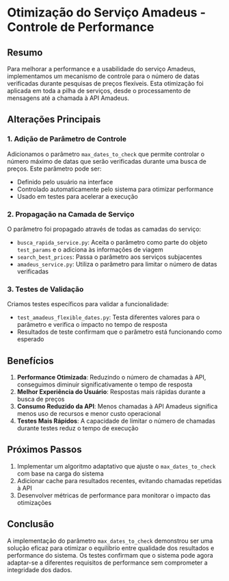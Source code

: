 # Otimização do Serviço Amadeus - Controle de Performance

## Resumo

Para melhorar a performance e a usabilidade do serviço Amadeus, implementamos um mecanismo de controle para o número de datas verificadas durante pesquisas de preços flexíveis. Esta otimização foi aplicada em toda a pilha de serviços, desde o processamento de mensagens até a chamada à API Amadeus.

## Alterações Principais

### 1. Adição de Parâmetro de Controle

Adicionamos o parâmetro `max_dates_to_check` que permite controlar o número máximo de datas que serão verificadas durante uma busca de preços. Este parâmetro pode ser:

- Definido pelo usuário na interface
- Controlado automaticamente pelo sistema para otimizar performance
- Usado em testes para acelerar a execução

### 2. Propagação na Camada de Serviço

O parâmetro foi propagado através de todas as camadas do serviço:

- `busca_rapida_service.py`: Aceita o parâmetro como parte do objeto `test_params` e o adiciona às informações de viagem
- `search_best_prices`: Passa o parâmetro aos serviços subjacentes
- `amadeus_service.py`: Utiliza o parâmetro para limitar o número de datas verificadas

### 3. Testes de Validação

Criamos testes específicos para validar a funcionalidade:

- `test_amadeus_flexible_dates.py`: Testa diferentes valores para o parâmetro e verifica o impacto no tempo de resposta
- Resultados de teste confirmam que o parâmetro está funcionando como esperado

## Benefícios

1. **Performance Otimizada**: Reduzindo o número de chamadas à API, conseguimos diminuir significativamente o tempo de resposta
2. **Melhor Experiência do Usuário**: Respostas mais rápidas durante a busca de preços
3. **Consumo Reduzido da API**: Menos chamadas à API Amadeus significa menos uso de recursos e menor custo operacional
4. **Testes Mais Rápidos**: A capacidade de limitar o número de chamadas durante testes reduz o tempo de execução

## Próximos Passos

1. Implementar um algoritmo adaptativo que ajuste o `max_dates_to_check` com base na carga do sistema
2. Adicionar cache para resultados recentes, evitando chamadas repetidas à API
3. Desenvolver métricas de performance para monitorar o impacto das otimizações

## Conclusão

A implementação do parâmetro `max_dates_to_check` demonstrou ser uma solução eficaz para otimizar o equilíbrio entre qualidade dos resultados e performance do sistema. Os testes confirmam que o sistema pode agora adaptar-se a diferentes requisitos de performance sem comprometer a integridade dos dados.